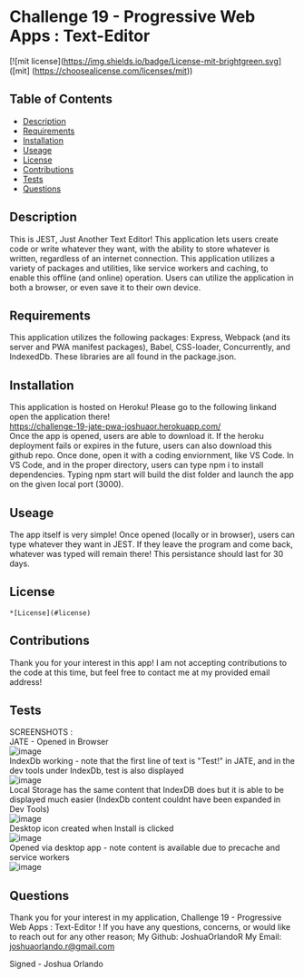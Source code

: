 
  # Challenge 19 - Progressive Web Apps : Text-Editor 

  [![mit license](https://img.shields.io/badge/License-mit-brightgreen.svg] ([mit] (https://choosealicense.com/licenses/mit))
  
  ## Table of Contents 
  * [Description](#description) 
  * [Requirements](#requirements) 
  * [Installation](#installation) 
  * [Useage](#useage) 
  * [License](#license) 
  * [Contributions](#contributions)
  * [Tests](#tests) 
  * [Questions](#questions) 
 
  ## Description
  This is JEST, Just Another Text Editor! This application lets users create code or write whatever they want, with the ability to store whatever is written, regardless of an internet connection. This application utilizes a variety of packages and utilities, like service workers and caching, to enable this offline (and online) operation. Users can utilize the application in both a browser, or even save it to their own device.  

  ## Requirements
  This application utilizes the following packages: Express, Webpack (and its server and PWA manifest packages), Babel, CSS-loader, Concurrently, and IndexedDb. These libraries are all found in the package.json. 

  ## Installation
  This application is hosted on Heroku! Please go to the following linkand open the application there!
<br>
https://challenge-19-jate-pwa-joshuaor.herokuapp.com/
<br>
 Once the app is opened, users are able to download it. If the heroku deployment fails or expires in the future, users can also download this github repo. Once done, open it with a coding enviornment, like VS Code. In VS Code, and in the proper directory, users can type npm i to install dependencies. Typing npm start will build the dist folder and launch the app on the given local port (3000).

  ## Useage
  The app itself is very simple! Once opened (locally or in browser), users can type whatever they want in JEST. If they leave the program and come back, whatever was typed will remain there! This persistance should last for 30 days. 

  ## License 
  
    *[License](#license)

  ## Contributions
  Thank you for your interest in this app! I am not accepting contributions to the code at this time, but feel free to contact me at my provided email address!

  ## Tests 
  SCREENSHOTS : 
  <br>
  JATE - Opened in Browser
  <br>
  ![image](https://user-images.githubusercontent.com/114437149/222728536-fde1830b-1a12-4d21-a5f7-37d73e20fabc.png)
  <br>
  IndexDb working - note that the first line of text is "Test!" in JATE, and in the dev tools under IndexDb, test is also displayed
  <br>
  ![image](https://user-images.githubusercontent.com/114437149/222729311-ab501eef-edcb-4c59-8c0c-68d10748dde3.png)
  <br>
  Local Storage has the same content that IndexDB does but it is able to be displayed much easier (IndexDb content couldnt have been expanded in Dev Tools)
  <br>
  ![image](https://user-images.githubusercontent.com/114437149/222729614-a12c3284-ecca-4522-b577-5075ba3af37f.png)
  <br>
  Desktop icon created when Install is clicked
  <br>
  ![image](https://user-images.githubusercontent.com/114437149/222730069-a95fff8b-de19-461e-b2ca-f88b4881f414.png)
  <br>
  Opened via desktop app - note content is available due to precache and service workers 
  <br>
  ![image](https://user-images.githubusercontent.com/114437149/222730306-0cba690b-3db9-4bf3-9c92-65923f59a4f0.png)
  <br>


  ## Questions 
  Thank you for your interest in my application, Challenge 19 - Progressive Web Apps : Text-Editor ! 
  If you have any questions, concerns, or would like to reach out for any other reason;
  My Github: JoshuaOrlandoR
  My Email: joshuaorlando.r@gmail.com


  Signed - Joshua Orlando
